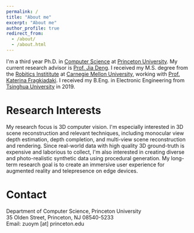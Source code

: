 ```yaml
---
permalink: /
title: "About me"
excerpt: "About me"
author_profile: true
redirect_from: 
  - /about/
  - /about.html
---
```


I'm a third year Ph.D. in [Computer Science](https://www.cs.princeton.edu/) at [Princeton University](https://www.princeton.edu/). My current research advisor is [Prof. Jia Deng](https://www.cs.princeton.edu/~jiadeng/). I received my M.S. degree from the [Robitics Instititute](https://www.ri.cmu.edu/) at [Carnegie Mellon University](https://www.cmu.edu/), working with [Prof. Katerina Fragkiadaki](https://www.cs.cmu.edu/~katef/). I received my B.Eng. in Electronic Engineering from [Tsinghua University](https://www.tsinghua.edu.cn/en/index.htm) in 2019.


Research Interests
======
My research focus is 3D computer vision. I'm especially interested in 3D scene reconstruction and relevant techniques, including monocular view depth estimation, depth completion, and multi-view scene reconstruction and rendering. Since real-world data with high quality 3D ground-truth is expensive and laborious to collect, I'm also interested in creating diverse and photo-realistic synthetic data using procedural generation. My long-term research goal is to create an immersive user experience for augmented reality and telepresence on edge devices.


Contact
======
Department of Computer Science, Princeton University<br>
35 Olden Street, Princeton, NJ 08540-5233<br>
Email: zuoym [at] princeton.edu
